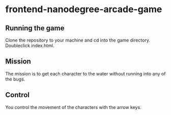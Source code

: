 # frontend-nanodegree-arcade-game


## Running the game

Clone the repository to your machine and cd into the game directory. Doubleclick index.html.

## Mission

The mission is to get each character to the water without running into any of the bugs.

## Control

You control the movement of the characters with the arrow keys.

